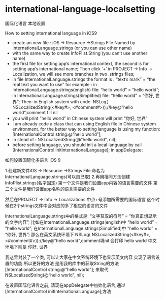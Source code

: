 # international-language-localsetting
国际化语言 本地设置

How to setting international language in iOS9

- create an new file :
iOS -> Resource ->Strings File
Named by InternationalLanguage.strings (or you can use other name)
- with the same way to create InfoPlist.String (you can’t use another name)
- the first file for setting app’s international context, the second is for setting app’s international name; Then click ‘+’ in PROJECT -> Info -> Localization, we will see more branches in two .strings files;
- in file InternationalLanguage.strings the format is :
“text’s mark” = “the real text you want to use”
for example :
in InternationalLanguage.strings(english) file:
“hello world” = “hello world”;
in InternationalLanguage.strings(Simplified) file:
“hello world” = “你好, 世界”;
Then:
in English system with code:
NSLog( NSLocalizedString(<#key#>, <#comment#>));//key@“hello world”,comment fill nil
- you will print "hello world”
in Chinese system will print "你好, 世界"
- I am already code a class that can using English file in Chinese system environment.
for the better way to setting language is using my function:
[InternationalControl string:@"hello world”];
- in stead of : NSLocalizedString(@“hello world", nil);
- before setting language, you should init a local language by call  [InternationalControl initInternationalLanguage]; in appDelegate;


如何设置国际化多语言 iOS 9

1.创建新文件iOS -> Resource ->Strings File
命名为 InternationalLanguage.strings(可以自己取)
2.再用相同方法创建InfoPlist.strings(名字固定)
第一个文件是我们设置app内容的语言需要的文件
第二个文件是我们设置app名称的语言需要的文件

然后在PROJECT -> Info -> Localizations 中点+号添加所需要的国际语言
这个时候在2个strings文件中会对应的多了相应的语言的文件

InternationalLanguage.strings中的格式是:
“文字获取的符号” = “你真正想显示的文字内容”;
比如在InternationalLanguage.strings(english)中
“hello world” = “hello world”;
在InternationalLanguage.strings(Simplified)中
“hello world” = “你好, 世界”;
那么在英文系统环境下
NSLog( NSLocalizedString(<#key#>, <#comment#>));//key@“hello world”,comment填nil
会打印 hello world
中文环境下则是 你好, 世界

我这里封装了一个类, 可以让大家在中文系统环境下也显示英文内容
实现了语言设置的功能
所以更好的方法 是用我的库中的获取String的方法
[InternationalControl string:@"hello world”];
来取代NSLocalizedString(@“hello world", nil);

在设置国际化语言之前, 请现在appDelegate中初始化语言,通过 [InternationalControl initInternationalLanguage];方法